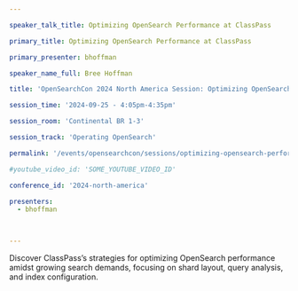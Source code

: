 ```yaml
---

speaker_talk_title: Optimizing OpenSearch Performance at ClassPass

primary_title: Optimizing OpenSearch Performance at ClassPass

primary_presenter: bhoffman

speaker_name_full: Bree Hoffman

title: 'OpenSearchCon 2024 North America Session: Optimizing OpenSearch Performance at ClassPass'

session_time: '2024-09-25 - 4:05pm-4:35pm' 

session_room: 'Continental BR 1-3' 

session_track: 'Operating OpenSearch' 

permalink: '/events/opensearchcon/sessions/optimizing-opensearch-performance-at-classpass.html' 

#youtube_video_id: 'SOME_YOUTUBE_VIDEO_ID' 

conference_id: '2024-north-america' 

presenters: 
  - bhoffman 



---
```

Discover ClassPass’s strategies for optimizing OpenSearch performance amidst growing search demands, focusing on shard layout, query analysis, and index configuration.

